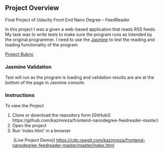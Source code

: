 

<h2>Project Overview</h2>

Final Project of Udacity Front End Nano Degree – FeedReader

In this project I was a given a web-based
application that reads RSS feeds. My task was to write tests to make sure the
program runs as intended by the original programmer. I need to use the [Jasmine](http://jasmine.github.io)
to test the reading and loading functionality of the program. 

[Project Rubric](https://review.udacity.com/#!/projects/3442558598/rubric)

<h3>Jasmine Validation</h3>

Test will run as the program is loading and
validation results are are at the bottom of the page in Jasmine console.

<h3>Instructions</h3>
To view the Project
<ol>
<li>Clone or download the repository form
[GitHub]( https://github.com/kazimreza/frontend-nanodegree-feedreader-master)</li>
<li>Open the project</li>
<li>Run ‘index.html’ in a browser</li>

 [Live Project Demo]( https://cdn.rawgit.com/kazimreza/frontend-nanodegree-feedreader-master/master/index.html

 

 


